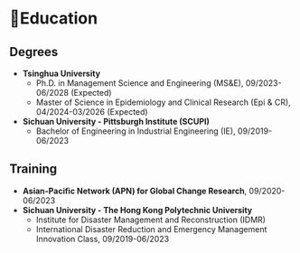 # 📖Education

## Degrees

- **Tsinghua University**
  - Ph.D. in Management Science and Engineering (MS&E), 09/2023-06/2028 (Expected)
  - Master of Science in Epidemiology and Clinical Research (Epi & CR), 04/2024-03/2026 (Expected)
- **Sichuan University - Pittsburgh Institute (SCUPI)**
  - Bachelor of Engineering in Industrial Engineering (IE), 09/2019-06/2023

## Training

- **Asian-Pacific Network (APN) for Global Change Research**, 09/2020-06/2023
- **Sichuan University - The Hong Kong Polytechnic University**
  - Institute for Disaster Management and Reconstruction (IDMR)
  - International Disaster Reduction and Emergency Management Innovation Class, 09/2019-06/2023 